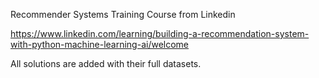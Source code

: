 Recommender Systems Training Course from Linkedin

https://www.linkedin.com/learning/building-a-recommendation-system-with-python-machine-learning-ai/welcome

All solutions are added with their full datasets.
